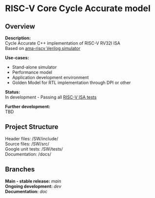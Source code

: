 # RISC-V Core Cycle Accurate model

## **Overview**
**Description:**  
Cycle Accurate C++ implementation of RISC-V RV32I ISA  
Based on [ama-riscv Verilog simulator](https://github.com/AleksandarLilic/ama-riscv/blob/dev/verif/direct_tb/ama_riscv_core_dut_m.v)

**Use-cases:**
 - Stand-alone simulator
 - Performance model
 - Application development environment
 - Golden Model for RTL implementation through DPI or other

**Status:**   
In development - Passing all [RISC-V ISA tests](https://github.com/riscv-software-src/riscv-tests)

**Further development:**  
TBD    
  
## **Project Structure**  
Header files: /SW/include/  
Source files: /SW/src/  
Google unit tests: /SW/tests/  
Documentation: /docs/  

## **Branches**  
**Main - stable release:** *main*  
**Ongoing development:** *dev*  
**Documentation:** *doc*
